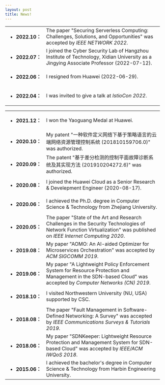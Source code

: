 ```yaml
---
layout: post
title: News!
---
```



<table>
  <tr>
    <td align="left"><ul><li><font size=3><strong>2022.10：</strong></font></li></ul></td>
    <td align="left"><font size=3>The paper "Securing Serverless Computing: Challenges, Solutions, and Opportunities" was accepted by <i>IEEE NETWORK 2022</i>.</font></td>
  </tr>
  
  <tr>
    <td align="left"><ul><li><font size=3><strong>2022.07：</strong></font></li></ul></td>
    <td align="left"><font size=3>I joined the Cyber Security Lab of Hangzhou Institute of Technology, Xidian University as a Jingying Associate Professor (2022-07-12).</font></td>
  </tr>
  
  <tr>
    <td align="left"><ul><li><font size=3><strong>2022.06：</strong></font></li></ul></td>
    <td align="left"><font size=3>I resigned from Huawei (2022-06-29).</font></td>
  </tr>
  
  <tr>
    <td align="left"><ul><li><font size=3><strong>2022.04：</strong></font></li></ul></td>
    <td align="left"><font size=3>I was invited to give a talk at <i>IstioCon 2022</i>.</font></td>
  </tr>
</table>


<table>
  <tr>
    <td align="left"><ul><li><font size=3><strong>2021.12：</strong></font></li></ul></td>
    <td align="left"><font size=3>I won the Yaoguang Medal at Huawei.</font></td>
  </tr>
  
  <tr>
    <td align="left"><ul><li><font size=3><strong>2020.10：</strong></font></li></ul></td>
    <td align="left"><font size=3>My patent "一种软件定义网络下基于策略语言的云端网络资源管理控制系统 (201810159706.0)" was authorized.</font></td>
  </tr>
  
  <tr>
    <td align="left"><ul><li><font size=3><strong>2020.09：</strong></font></li></ul></td>
    <td align="left"><font size=3>The patent "基于差分检测的控制平面故障诊断系统及其实现方法 (201910204272.6)" was authorized.</font></td>
  </tr>
  
  <tr>
    <td align="left"><ul><li><font size=3><strong>2020.08：</strong></font></li></ul></td>
    <td align="left"><font size=3>I joined the Huawei Cloud as a Senior Research & Develepment Engineer (2020-08-17).</font></td>
  </tr>
  
  <tr>
    <td align="left"><ul><li><font size=3><strong>2020.06：</strong></font></li></ul></td>
    <td align="left"><font size=3>I achieved the Ph.D. degree in Computer Science & Technology from Zhejiang University.</font></td>
  </tr>
  
  <tr>
    <td align="left"><ul><li><font size=3><strong>2020.05：</strong></font></li></ul></td>
    <td align="left"><font size=3>The paper "State of the Art and Research Challenges in the Security Technologies of Network Function
Virtualization" was published on <i>IEEE Internet Computing 2020</i>.</font></td>
  </tr>
  
  <tr>
    <td align="left"><ul><li><font size=3><strong>2019.08：</strong></font></li></ul></td>
    <td align="left"><font size=3>My paper "AOMO: An AI-aided Optimizer for Microservices Orchestration" was accepted by <i>ACM SIGCOMM 2019</i>.</font></td>
  </tr>
  
  <tr>
    <td align="left"><ul><li><font size=3><strong>2019.06：</strong></font></li></ul></td>
    <td align="left"><font size=3>My paper "A Lightweight Policy Enforcement System for Resource Protection and Management in the SDN-based Cloud" was accepted by <i>Computer Networks (CN) 2019</i>.</font></td>
  </tr>
  
  <tr>
    <td align="left"><ul><li><font size=3><strong>2018.10：</strong></font></li></ul></td>
    <td align="left"><font size=3>I visited Northwestern University (NU, USA) supported by CSC.</font></td>
  </tr>
  
  <tr>
    <td align="left"><ul><li><font size=3><strong>2018.08：</strong></font></li></ul></td>
    <td align="left"><font size=3>The paper "Fault Management in Software-Defined Networking: A Survey" was accepted by <i>IEEE Communications Surveys & Tutorials 2019</i>.</font></td>
  </tr>
  
  <tr>
    <td align="left"><ul><li><font size=3><strong>2018.06：</strong></font></li></ul></td>
    <td align="left"><font size=3>My paper "SDNKeeper: Lightweight Resource Protection and Management System for SDN-based
Cloud" was accepted by <i>IEEE/ACM IWQoS 2018</i>.</font></td>
  </tr>
  
  <tr>
    <td align="left"><ul><li><font size=3><strong>2015.06：</strong></font></li></ul></td>
    <td align="left"><font size=3>I achieved the bachelor's degree in Computer Science & Technology from Harbin Engineering University.</font></td>
  </tr>
</table>
